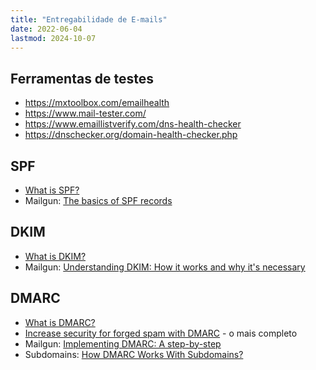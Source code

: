 ```yaml
---
title: "Entregabilidade de E-mails"
date: 2022-06-04
lastmod: 2024-10-07
---
```



## Ferramentas de testes
- https://mxtoolbox.com/emailhealth
- https://www.mail-tester.com/
- https://www.emaillistverify.com/dns-health-checker
- https://dnschecker.org/domain-health-checker.php


## SPF
- [What is SPF?](https://dmarcian.com/what-is-spf/)
- Mailgun: [The basics of SPF records](https://www.mailgun.com/blog/deliverability/spf-records-basics/)


## DKIM
- [What is DKIM?](https://dmarcian.com/what-is-dkim/)
- Mailgun: [Understanding DKIM: How it works and why it's necessary](https://www.mailgun.com/blog/deliverability/understanding-dkim-how-it-works/)


## DMARC
- [What is DMARC?](https://dmarcian.com/alignment/)
- [Increase security for forged spam with DMARC](https://support.google.com/a/topic/2759254?hl=en&ref_topic=9061731) - o mais completo
- Mailgun: [Implementing DMARC: A step-by-step](https://www.mailgun.com/blog/deliverability/implement-dmarc/)
- Subdomains: [How DMARC Works With Subdomains?](https://dmarcly.com/blog/how-dmarc-works-with-subdomains-dmarc-sp-tag)
